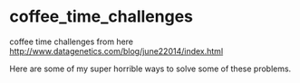 coffee_time_challenges
======================

coffee time challenges from here http://www.datagenetics.com/blog/june22014/index.html

Here are some of my super horrible ways to solve some of these problems.

